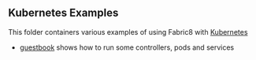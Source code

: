 ## Kubernetes Examples

This folder containers various examples of using Fabric8 with [Kubernetes](http://fabric8.io/gitbook/kubernetes.html)

* [guestbook](/fabric/profiles/example/kubernetes/guestbook) shows how to run some controllers, pods and services